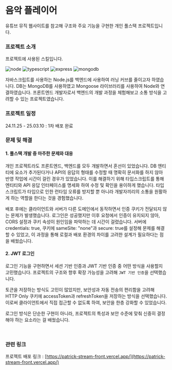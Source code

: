 # 음악 플레이어

유튜브 뮤직 웹사이트를 참고해 구조와 주요 기능을 구현한 개인 풀스택 프로젝트입니다.

### 프로젝트 소개

프로젝트에 사용된 스킬입니다.
<br/>

![node](https://img.shields.io/badge/Node.js-5FA04E.svg?style=for-the-badge&logo=nodedotjs&logoColor=white)
![typescript](https://img.shields.io/badge/TypeScript-3178C6.svg?style=for-the-badge&logo=TypeScript&logoColor=white)
![express](https://img.shields.io/badge/Express-000000.svg?style=for-the-badge&logo=Express&logoColor=white)
![mongodb](https://img.shields.io/badge/MongoDB-47A248.svg?style=for-the-badge&logo=MongoDB&logoColor=white)
<br/>

자바스크립트를 사용하는 Node.js를 백엔드에 사용하여 러닝 커브를 줄이고자 하였습니다. DB는 MongoDB를 사용하였고 Mongoose 라이브러리를 사용하여 Node와 연결하였습니다.
프론트엔드 개발자로서 백엔드의 개발 과정을 체험해보고 소통 방식을 고려할 수 있는 프로젝트였습니다.
<br/>

### 프로젝트 일정

24.11.25 - 25.03.10 : 1차 배포 완료

### 문제 및 해결

#### 1. 풀스택 개발 중 마주한 문제와 대응

개인 프로젝트라도 프론트엔드, 백엔드를 모두 개발하면서 혼선이 있었습니다. DB 엔티티에 요소가 추가된다거나 API의 응답의 형태를 수정할 때 명확히 문서화를 하지 않아 반영 작업에 시간이 걸린 경우가 있었습니다. 이를 해결하기 위해 타입스크립트를 통해 엔티티와 API 응답 인터페이스를 명세화 하여 수정 및 확인을 용이하게 했습니다. 타입스크립트가 타입으로 인한 런타임 오류를 방지할 뿐 아니라 개발자끼리의 소통을 원활하게 하는 역할을 한다는 것을 경험했습니다.

배포 후에는 클라이언트와 서버가 다른 도메인에서 동작하면서 인증 쿠키가 전달되지 않는 문제가 발생했습니다. 로그인은 성공했지만 이후 요청에서 인증이 유지되지 않아, CORS 설정과 쿠키 속성이 원인임을 파악하는 데 시간이 걸렸습니다. 서버에 credentials: true, 쿠키에 sameSite: "none"과 secure: true를 설정해 문제를 해결할 수 있었고, 이 과정을 통해 로컬과 배포 환경의 차이를 고려한 설계가 필요하다는 점을 배웠습니다.

#### 2. JWT 로그인

로그인 기능을 구현하면서 세션 기반 인증과 JWT 기반 인증 중 어떤 방식을 사용할지 고민했습니다. 프로젝트의 구조와 향후 확장 가능성을 고려해 `JWT 기반 인증`을 선택했습니다.

토큰을 저장하는 방식도 고민이 많았지만, 보안성과 자동 전송의 편리함을 고려해 HTTP Only 쿠키에 accessToken과 refreshToken을 저장하는 방식을 선택했습니다. 이로써 클라이언트에서 직접 접근할 수 없도록 하여, 보안을 한층 강화할 수 있었습니다.

로그인 방식은 단순한 구현이 아니라, 프로젝트의 특성과 보안 수준에 맞춰 신중히 결정해야 하는 요소라는 걸 배웠습니다.

<br/>

### 관련 링크

프로젝트 배포 링크 : [https://patrick-stream-front.vercel.app/](https://patrick-stream-front.vercel.app/)
